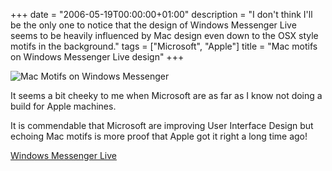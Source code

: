 +++
date = "2006-05-19T00:00:00+01:00"
description = "I don't think I'll be the only one to notice that the design of Windows Messenger Live seems to be heavily influenced by Mac design even down to the OSX style motifs in the background."
tags = ["Microsoft", "Apple"]
title = "Mac motifs on Windows Messenger Live design"
+++

![Mac Motifs on Windows Messenger][1]

It seems a bit cheeky to me when Microsoft are as far as I know not doing a
build for Apple machines.

It is commendable that Microsoft are improving User Interface Design but echoing
Mac motifs is more proof that Apple got it right a long time ago!

[Windows Messenger Live][2]

[1]: /images/articles/mac.webp
[2]: http://windows.microsoft.com/en-us/messenger/home
